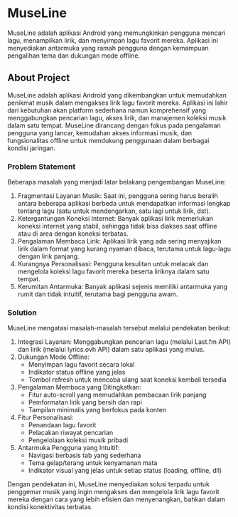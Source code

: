 # MuseLine
MuseLine adalah aplikasi Android yang memungkinkan pengguna mencari lagu, menampilkan lirik, dan menyimpan lagu favorit mereka. Aplikasi ini menyediakan antarmuka yang ramah pengguna dengan kemampuan pengalihan tema dan dukungan mode offline.
## About Project
MuseLine adalah aplikasi Android yang dikembangkan untuk memudahkan penikmat musik dalam mengakses lirik lagu favorit mereka. Aplikasi ini lahir dari kebutuhan akan platform sederhana namun komprehensif yang menggabungkan pencarian lagu, akses lirik, dan manajemen koleksi musik dalam satu tempat. MuseLine dirancang dengan fokus pada pengalaman pengguna yang lancar, kemudahan akses informasi musik, dan fungsionalitas offline untuk mendukung penggunaan dalam berbagai kondisi jaringan.
### Problem Statement
Beberapa masalah yang menjadi latar belakang pengembangan MuseLine:
1. Fragmentasi Layanan Musik: Saat ini, pengguna sering harus beralih antara beberapa aplikasi berbeda untuk mendapatkan informasi lengkap tentang lagu (satu untuk mendengarkan, satu lagi untuk lirik, dst).
2. Ketergantungan Koneksi Internet: Banyak aplikasi lirik memerlukan koneksi internet yang stabil, sehingga tidak bisa diakses saat offline atau di area dengan koneksi terbatas.
3. Pengalaman Membaca Lirik: Aplikasi lirik yang ada sering menyajikan lirik dalam format yang kurang nyaman dibaca, terutama untuk lagu-lagu dengan lirik panjang.
4. Kurangnya Personalisasi: Pengguna kesulitan untuk melacak dan mengelola koleksi lagu favorit mereka beserta liriknya dalam satu tempat.
5. Kerumitan Antarmuka: Banyak aplikasi sejenis memiliki antarmuka yang rumit dan tidak intuitif, terutama bagi pengguna awam.
### Solution
MuseLine mengatasi masalah-masalah tersebut melalui pendekatan berikut:
1. Integrasi Layanan: Menggabungkan pencarian lagu (melalui Last.fm API) dan lirik (melalui lyrics.ovh API) dalam satu aplikasi yang mulus.
2. Dukungan Mode Offline:
   - Menyimpan lagu favorit secara lokal
   - Indikator status offline yang jelas
   - Tombol refresh untuk mencoba ulang saat koneksi kembali tersedia
3. Pengalaman Membaca yang Ditingkatkan:
   - Fitur auto-scroll yang memudahkan pembacaan lirik panjang
   - Pemformatan lirik yang bersih dan rapi
   - Tampilan minimalis yang berfokus pada konten
4. Fitur Personalisasi:
   - Penandaan lagu favorit
   - Pelacakan riwayat pencarian
   - Pengelolaan koleksi musik pribadi
5. Antarmuka Pengguna yang Intuitif:
   - Navigasi berbasis tab yang sederhana
   - Tema gelap/terang untuk kenyamanan mata
   - Indikator visual yang jelas untuk setiap status (loading, offline, dll)

Dengan pendekatan ini, MuseLine menyediakan solusi terpadu untuk penggemar musik yang ingin mengakses dan mengelola lirik lagu favorit mereka dengan cara yang lebih efisien dan menyenangkan, bahkan dalam kondisi konektivitas terbatas.
